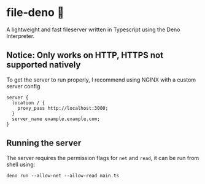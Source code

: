 # file-deno 🦖
A lightweight and fast fileserver written in Typescript using the Deno Interpreter.

## Notice: Only works on HTTP, __HTTPS not supported natively__
To get the server to run properly, I recommend using NGINX with a custom server config
```nginx
server {
  location / {
    proxy_pass http://localhost:3000;
  }
  server_name example.example.com;
}
```

## Running the server
The server requires the permission flags for `net` and `read`, it can be run from shell using:
```shell
deno run --allow-net --allow-read main.ts
```